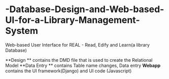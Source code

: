 # -Database-Design-and-Web-based-UI-for-a-Library-Management-System
Web-based User Interface for REAL - Read, Edify and Learn(a library Database)

**Design ** contains the DMD file that is used to create the Relational Model
**Data Entry ** contains Table name changes, Data entry
**Webapp** contains the UI framework(Django) and UI code (Javascript)

